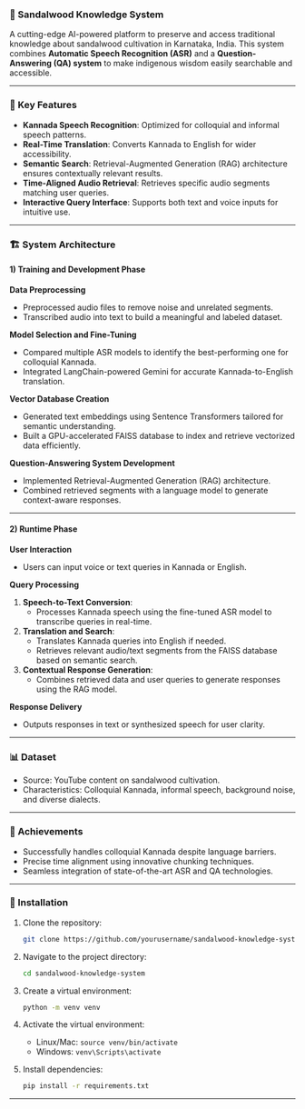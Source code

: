 ### **🌳 Sandalwood Knowledge System**  
A cutting-edge AI-powered platform to preserve and access traditional knowledge about sandalwood cultivation in Karnataka, India. This system combines **Automatic Speech Recognition (ASR)** and a **Question-Answering (QA) system** to make indigenous wisdom easily searchable and accessible.  


---


### **🌟 Key Features**  
- **Kannada Speech Recognition**: Optimized for colloquial and informal speech patterns.  
- **Real-Time Translation**: Converts Kannada to English for wider accessibility.  
- **Semantic Search**: Retrieval-Augmented Generation (RAG) architecture ensures contextually relevant results.  
- **Time-Aligned Audio Retrieval**: Retrieves specific audio segments matching user queries.  
- **Interactive Query Interface**: Supports both text and voice inputs for intuitive use.  


---


### **🏗️ System Architecture**  

#### **1) Training and Development Phase**  

**Data Preprocessing**  
- Preprocessed audio files to remove noise and unrelated segments.  
- Transcribed audio into text to build a meaningful and labeled dataset.  

**Model Selection and Fine-Tuning**  
- Compared multiple ASR models to identify the best-performing one for colloquial Kannada.  
- Integrated LangChain-powered Gemini for accurate Kannada-to-English translation.  

**Vector Database Creation**  
- Generated text embeddings using Sentence Transformers tailored for semantic understanding.  
- Built a GPU-accelerated FAISS database to index and retrieve vectorized data efficiently.  

**Question-Answering System Development**  
- Implemented Retrieval-Augmented Generation (RAG) architecture.  
- Combined retrieved segments with a language model to generate context-aware responses.  


---


#### **2) Runtime Phase**  

**User Interaction**  
- Users can input voice or text queries in Kannada or English.  

**Query Processing**  
1. **Speech-to-Text Conversion**:  
   - Processes Kannada speech using the fine-tuned ASR model to transcribe queries in real-time.  
2. **Translation and Search**:  
   - Translates Kannada queries into English if needed.  
   - Retrieves relevant audio/text segments from the FAISS database based on semantic search.  
3. **Contextual Response Generation**:  
   - Combines retrieved data and user queries to generate responses using the RAG model.  

**Response Delivery**  
- Outputs responses in text or synthesized speech for user clarity.  


---


### **📊 Dataset**  
- Source: YouTube content on sandalwood cultivation.  
- Characteristics: Colloquial Kannada, informal speech, background noise, and diverse dialects.  


---


### **🎯 Achievements**  
- Successfully handles colloquial Kannada despite language barriers.  
- Precise time alignment using innovative chunking techniques.  
- Seamless integration of state-of-the-art ASR and QA technologies.  


---


### **🚀 Installation**  
1. Clone the repository:  
   ```bash  
   git clone https://github.com/yourusername/sandalwood-knowledge-system.git  
   ```  

2. Navigate to the project directory:  
   ```bash  
   cd sandalwood-knowledge-system  
   ```  

3. Create a virtual environment:  
   ```bash  
   python -m venv venv  
   ```  

4. Activate the virtual environment:  
   - Linux/Mac: `source venv/bin/activate`  
   - Windows: `venv\Scripts\activate`  

5. Install dependencies:  
   ```bash  
   pip install -r requirements.txt  
   ```  

---
